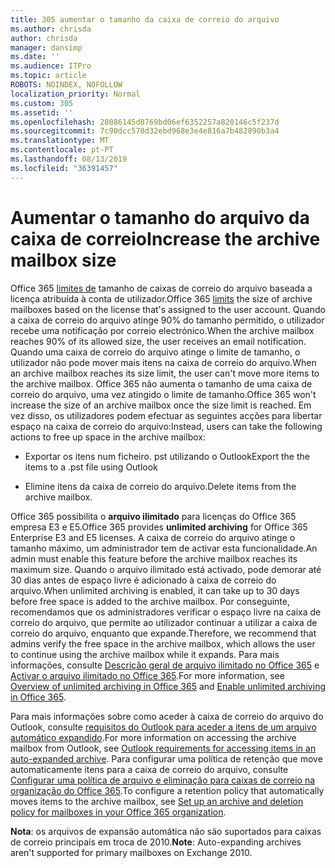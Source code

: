 ```yaml
---
title: 305 aumentar o tamanho da caixa de correio do arquivo
ms.author: chrisda
author: chrisda
manager: dansimp
ms.date: ''
ms.audience: ITPro
ms.topic: article
ROBOTS: NOINDEX, NOFOLLOW
localization_priority: Normal
ms.custom: 305
ms.assetid: ''
ms.openlocfilehash: 28086145d8769bd06ef6352257a820146c5f237d
ms.sourcegitcommit: 7c90dcc570d32ebd968e3e4e816a7b482890b3a4
ms.translationtype: MT
ms.contentlocale: pt-PT
ms.lasthandoff: 08/13/2019
ms.locfileid: "36391457"
---
```

# <a name="increase-the-archive-mailbox-size"></a><span data-ttu-id="68b84-102">Aumentar o tamanho do arquivo da caixa de correio</span><span class="sxs-lookup"><span data-stu-id="68b84-102">Increase the archive mailbox size</span></span>

<span data-ttu-id="68b84-103">Office 365 [limites de](https://docs.microsoft.com/office365/servicedescriptions/exchange-online-service-description/exchange-online-limits#mailbox-storage-limits) tamanho de caixas de correio do arquivo baseada a licença atribuída à conta de utilizador.</span><span class="sxs-lookup"><span data-stu-id="68b84-103">Office 365 [limits](https://docs.microsoft.com/office365/servicedescriptions/exchange-online-service-description/exchange-online-limits#mailbox-storage-limits) the size of archive mailboxes based on the license that's assigned to the user account.</span></span> <span data-ttu-id="68b84-104">Quando a caixa de correio do arquivo atinge 90% do tamanho permitido, o utilizador recebe uma notificação por correio electrónico.</span><span class="sxs-lookup"><span data-stu-id="68b84-104">When the archive mailbox reaches 90% of its allowed size, the user receives an email notification.</span></span> <span data-ttu-id="68b84-105">Quando uma caixa de correio do arquivo atinge o limite de tamanho, o utilizador não pode mover mais itens na caixa de correio do arquivo.</span><span class="sxs-lookup"><span data-stu-id="68b84-105">When an archive mailbox reaches its size limit, the user can't move more items to the archive mailbox.</span></span> <span data-ttu-id="68b84-106">Office 365 não aumenta o tamanho de uma caixa de correio do arquivo, uma vez atingido o limite de tamanho.</span><span class="sxs-lookup"><span data-stu-id="68b84-106">Office 365 won't increase the size of an archive mailbox once the size limit is reached.</span></span> <span data-ttu-id="68b84-107">Em vez disso, os utilizadores podem efectuar as seguintes acções para libertar espaço na caixa de correio do arquivo:</span><span class="sxs-lookup"><span data-stu-id="68b84-107">Instead, users can take the following actions to free up space in the archive mailbox:</span></span>

- <span data-ttu-id="68b84-108">Exportar os itens num ficheiro. pst utilizando o Outlook</span><span class="sxs-lookup"><span data-stu-id="68b84-108">Export the the items to a .pst file using Outlook</span></span>

- <span data-ttu-id="68b84-109">Elimine itens da caixa de correio do arquivo.</span><span class="sxs-lookup"><span data-stu-id="68b84-109">Delete items from the archive mailbox.</span></span>

<span data-ttu-id="68b84-110">Office 365 possibilita o **arquivo ilimitado** para licenças do Office 365 empresa E3 e E5.</span><span class="sxs-lookup"><span data-stu-id="68b84-110">Office 365 provides **unlimited archiving** for Office 365 Enterprise E3 and E5 licenses.</span></span> <span data-ttu-id="68b84-111">A caixa de correio do arquivo atinge o tamanho máximo, um administrador tem de activar esta funcionalidade.</span><span class="sxs-lookup"><span data-stu-id="68b84-111">An admin must enable this feature before the archive mailbox reaches its maximum size.</span></span> <span data-ttu-id="68b84-112">Quando o arquivo ilimitado está activado, pode demorar até 30 dias antes de espaço livre é adicionado à caixa de correio do arquivo.</span><span class="sxs-lookup"><span data-stu-id="68b84-112">When unlimited archiving is enabled, it can take up to 30 days before free space is added to the archive mailbox.</span></span> <span data-ttu-id="68b84-113">Por conseguinte, recomendamos que os administradores verificar o espaço livre na caixa de correio do arquivo, que permite ao utilizador continuar a utilizar a caixa de correio do arquivo, enquanto que expande.</span><span class="sxs-lookup"><span data-stu-id="68b84-113">Therefore, we recommend that admins verify the free space in the archive mailbox, which allows the user to continue using the archive mailbox while it expands.</span></span> <span data-ttu-id="68b84-114">Para mais informações, consulte [Descrição geral de arquivo ilimitado no Office 365](https://docs.microsoft.com/office365/securitycompliance/unlimited-archiving) e [Activar o arquivo ilimitado no Office 365](https://docs.microsoft.com/office365/securitycompliance/enable-unlimited-archiving).</span><span class="sxs-lookup"><span data-stu-id="68b84-114">For more information, see [Overview of unlimited archiving in Office 365](https://docs.microsoft.com/office365/securitycompliance/unlimited-archiving) and [Enable unlimited archiving in Office 365](https://docs.microsoft.com/office365/securitycompliance/enable-unlimited-archiving).</span></span>

<span data-ttu-id="68b84-115">Para mais informações sobre como aceder à caixa de correio do arquivo do Outlook, consulte [requisitos do Outlook para aceder a itens de um arquivo automático expandido](https://docs.microsoft.com/office365/securitycompliance/unlimited-archiving#outlook-requirements-for-accessing-items-in-an-auto-expanded-archive).</span><span class="sxs-lookup"><span data-stu-id="68b84-115">For more information on accessing the archive mailbox from Outlook, see [Outlook requirements for accessing items in an auto-expanded archive](https://docs.microsoft.com/office365/securitycompliance/unlimited-archiving#outlook-requirements-for-accessing-items-in-an-auto-expanded-archive).</span></span> <span data-ttu-id="68b84-116">Para configurar uma política de retenção que move automaticamente itens para a caixa de correio do arquivo, consulte [Configurar uma política de arquivo e eliminação para caixas de correio na organização do Office 365](https://docs.microsoft.com/office365/securitycompliance/set-up-an-archive-and-deletion-policy-for-mailboxes).</span><span class="sxs-lookup"><span data-stu-id="68b84-116">To configure a retention policy that automatically moves items to the archive mailbox, see [Set up an archive and deletion policy for mailboxes in your Office 365 organization](https://docs.microsoft.com/office365/securitycompliance/set-up-an-archive-and-deletion-policy-for-mailboxes).</span></span>

<span data-ttu-id="68b84-117">**Nota**: os arquivos de expansão automática não são suportados para caixas de correio principais em troca de 2010.</span><span class="sxs-lookup"><span data-stu-id="68b84-117">**Note**: Auto-expanding archives aren't supported for primary mailboxes on Exchange 2010.</span></span>
